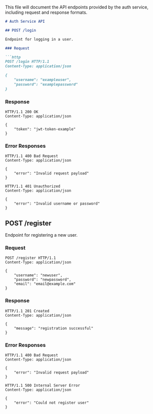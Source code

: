 This file will document the API endpoints provided by the auth service, including request and response formats.

```markdown
# Auth Service API

## POST /login

Endpoint for logging in a user.

### Request

```http
POST /login HTTP/1.1
Content-Type: application/json

{
    "username": "exampleuser",
    "password": "examplepassword"
}
```

### Response

```http
HTTP/1.1 200 OK
Content-Type: application/json

{
    "token": "jwt-token-example"
}
```

### Error Responses

```http
HTTP/1.1 400 Bad Request
Content-Type: application/json

{
    "error": "Invalid request payload"
}
```

```http
HTTP/1.1 401 Unauthorized
Content-Type: application/json

{
    "error": "Invalid username or password"
}
```

## POST /register

Endpoint for registering a new user.

### Request

```http
POST /register HTTP/1.1
Content-Type: application/json

{
    "username": "newuser",
    "password": "newpassword",
    "email": "email@example.com"
}
```

### Response

```http
HTTP/1.1 201 Created
Content-Type: application/json

{
    "message": "registration successful"
}
```

### Error Responses

```http
HTTP/1.1 400 Bad Request
Content-Type: application/json

{
    "error": "Invalid request payload"
}
```

```http
HTTP/1.1 500 Internal Server Error
Content-Type: application/json

{
    "error": "Could not register user"
}
```